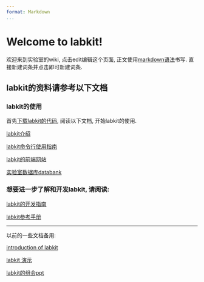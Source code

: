```yaml
---
format: Markdown
...
```


# Welcome to labkit!

欢迎来到实验室的wiki, 点击edit编辑这个页面, 正文使用[markdown语法]()书写. 直接新建词条并点击即可新建词条.


## labkit的资料请参考以下文档

### labkit的使用
首先[下载labkit的代码](https://github.com/lhrkkk/labkit), 阅读以下文档, 开始labkit的使用.

[labkit介绍]()

[labkit命令行使用指南]()

[labkit的前端网站](http://localhost:3450)  

[实验室数据库databank](http://localhost)

### 想要进一步了解和开发labkit, 请阅读:

[labkit的开发指南]()

[labkit参考手册](http://labkit.readthedocs.io/en/latest/index.html)

----

以前的一些文档备用:

[introduction of labkit]()

[labkit 演示]()

[labkit的组会ppt](smb://210.45.66.90/)
